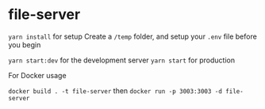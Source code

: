 # file-server

`yarn install` for setup
Create a `/temp` folder, and setup your `.env` file before you begin
 
`yarn start:dev` for the development server
`yarn start` for production

For Docker usage

`docker build . -t file-server` then
`docker run -p 3003:3003 -d file-server`
